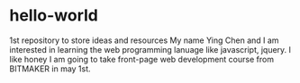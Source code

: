 # hello-world
1st repository to store ideas and resources
My name Ying Chen  and I am interested in learning the web programming lanuage like javascript, jquery.
I like honey
I am going to take front-page web development course from BITMAKER in may 1st.
